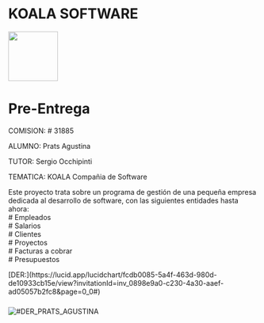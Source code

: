 # KOALA SOFTWARE <br/> 
<img src="https://media.giphy.com/media/hXID9QeNqIaYRZMWZX/giphy.gif" width="100"> 
     
<h1> Pre-Entrega </h1>
<p>COMISION: # 31885<p/> 
<p>ALUMNO: Prats Agustina<p/> 
<p>TUTOR: Sergio Occhipinti <p/> 
<p>TEMATICA: KOALA Compañia de Software<p/>
<p>Este proyecto trata sobre un programa de gestión de una pequeña empresa dedicada al desarrollo de software, con las siguientes entidades hasta ahora: <br/>
# Empleados <br/>
# Salarios <br/>
# Clientes <br/> 
# Proyectos <br/>
# Facturas a cobrar <br/>
# Presupuestos <p/> 
[DER:](https://lucid.app/lucidchart/fcdb0085-5a4f-463d-980d-de10933cb15e/view?invitationId=inv_0898e9a0-c230-4a30-aaef-ad05057b2fc8&page=0_0#)<br/>

###

![#DER_PRATS_AGUSTINA](https://user-images.githubusercontent.com/59830072/163739392-c9b859e3-174b-46a5-b065-a9e6046a63da.png)
